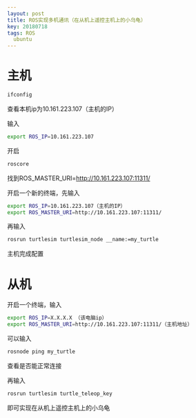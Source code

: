 ```yaml
---
layout: post
title: ROS实现多机通讯（在从机上遥控主机上的小乌龟）
key: 20180718
tags: ROS
  ubuntu
---
```


# 主机

```bash
ifconfig
```

查看本机ip为10.161.223.107（主机的IP）

输入

```bash
export ROS_IP=10.161.223.107
```

开启

```bash
roscore
```

找到ROS_MASTER_URI=http://10.161.223.107:11311/



开启一个新的终端，先输入

```bash
export ROS_IP=10.161.223.107（主机的IP）
export ROS_MASTER_URI=http://10.161.223.107:11311/
```

再输入

```bash
rosrun turtlesim turtlesim_node __name:=my_turtle
```

主机完成配置

# 从机

开启一个终端，输入

```bash
export ROS_IP=X.X.X.X （该电脑ip）
export ROS_MASTER_URI=http://10.161.223.107:11311/（主机地址）
```

可以输入

```bash
rosnode ping my_turtle
```

查看是否能正常连接

再输入

```bash
rosrun turtlesim turtle_teleop_key
```

即可实现在从机上遥控主机上的小乌龟

